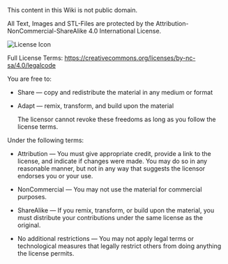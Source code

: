 This content in this Wiki is not public domain.

All Text, Images and STL-Files are protected by the Attribution-NonCommercial-ShareAlike 4.0 International License.

![License Icon](https://licensebuttons.net/l/by-nc-sa/3.0/88x31.png)

Full License Terms:
https://creativecommons.org/licenses/by-nc-sa/4.0/legalcode


You are free to:

* Share — copy and redistribute the material in any medium or format

* Adapt — remix, transform, and build upon the material

    The licensor cannot revoke these freedoms as long as you follow the license terms.

Under the following terms:

* Attribution — You must give appropriate credit, provide a link to the license, and indicate if changes were made. You may do so in any reasonable manner, but not in any way that suggests the licensor endorses you or your use.

* NonCommercial — You may not use the material for commercial purposes.

* ShareAlike — If you remix, transform, or build upon the material, you must distribute your contributions under the same license as the original.

* No additional restrictions — You may not apply legal terms or technological measures that legally restrict others from doing anything the license permits.
